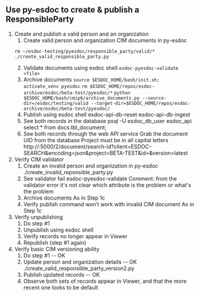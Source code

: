 ## Use py-esdoc to create & publish a ResponsibleParty
1. Create and publish a valid person and an organization
    1. Create valid person and organization CIM documents in py-esdoc
    ```
    rm ~/esdoc-testing/pyesdoc/responsible_party/valid/*
    ./create_valid_responsible_party.py
    ```
    2. Validate documents using esdoc shell
    `esdoc-pyesdoc-validate <file>`
    3. Archive documents
    `source $ESDOC_HOME/bash/init.sh; activate_venv pyesdoc`
    `rm $ESDOC_HOME/repos/esdoc-archive/esdoc/beta-test/pyesdoc/*`
    `python $ESDOC_HOME/bash/cmip6/archive_documents.py --source-dir=/esdoc/testing/valid --target-dir=$ESDOC_HOME/repos/esdoc-archive/esdoc/beta-test/pyesdoc/`
    4. Publish using esdoc shell
    esdoc-api-db-reset
    esdoc-api-db-ingest
    5. See both records in the database
    psql -U esdoc_db_user esdoc_api
       select * from docs.tbl_document;
    6. See both records through the web API service
       Grab the document UID from the database
       Project must be in all capital letters
http://<server>:5000/2/document/search-id?client=ESDOC-SEARCH&encoding=json&project=BETA-TEST&id=<ID>&version=latest
2. Verify CIM validator
    1. Create an invalid person and organization in py-esdoc
       ./create_invalid_reponsible_party.py
    2. See validator fail
       esdoc-pyesdoc-validate <file>
       Comment: from the validator error it's not clear which attribute is the problem or what's the problem
    3. Archive documents
       As in Step 1c
    4. Verify publish command won’t work with invalid CIM document
       As in Step 1c
3. Verify unpublishing
    1. Do step #1
    2. Unpublish using esdoc shell
    3. Verify records no longer appear in Viewer
    4. Republish (step #1 again)
4. Verify basic CIM versioning ability
    1. Do step #1 -- OK
    2. Update person and organization details -- OK
       ./create_valid_responsible_party_version2.py
    3. Publish updated records -- OK
    4. Observe both sets of records appear in Viewer, and that the more recent one looks to be default

